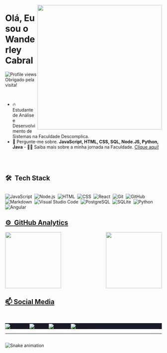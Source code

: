 <img
    align="right"
    height="400em"
    src="https://raw.githubusercontent.com/gist/cabraldasilvac/c153c83b1813346081853d01da7b0feb/raw/89a48e3120f29b4754bec7d84e54cf186a0607a5/GitHubCard.svg"
/>

<h1 align="left">Olá, Eu sou o Wanderley Cabral</h1>
        <p align="left"><img src="https://komarev.com/ghpvc/?username=cabraldasilvac&color=yellow" alt="Profile views" /> Obrigado pela visita!</p><br>

-   🔥 Estudante de Análise e Desenvolvimento de Sistemas na Faculdade Descomplica.<br/>
-   💬 Pergunte-me sobre. **JavaScript, HTML, CSS, SQL, Node.JS, Python, Java** - 👨‍💻 Saiba mais sobre a minha jornada na Faculdade. [Clique aqui!](https://website-red-eight.vercel.app/)
    <br>

<div style="display: inline_block">
    <br>
    <div class="techstack"><br>
        <h2>🛠 &nbsp;Tech Stack</h2>

##

![JavaScript](https://img.shields.io/badge/-JavaScript-05122A?style=flat&logo=javascript)&nbsp;
![Node.js](https://img.shields.io/badge/-Node.js-05122A?style=flat&logo=node.js)&nbsp;
![HTML](https://img.shields.io/badge/-HTML-05122A?style=flat&logo=HTML5)&nbsp;
![CSS](https://img.shields.io/badge/-CSS-05122A?style=flat&logo=CSS3&logoColor=1572B6)&nbsp;
![React](https://img.shields.io/badge/-React-05122A?style=flat&logo=react)&nbsp;
![Git](https://img.shields.io/badge/-Git-05122A?style=flat&logo=git)&nbsp;
![GitHub](https://img.shields.io/badge/-GitHub-05122A?style=flat&logo=github)&nbsp;
![Markdown](https://img.shields.io/badge/-Markdown-05122A?style=flat&logo=markdown)&nbsp;
![Visual Studio Code](https://img.shields.io/badge/-Visual%20Studio%20Code-05122A?style=flat&logo=visual-studio-code&logoColor=007ACC)&nbsp;
![PostgreSQL](https://img.shields.io/badge/-PostgreSQL-05122A?style=flat&logo=postgresql)&nbsp;
![SQLite](https://img.shields.io/badge/-SQLite-05122A?style=flat&logo=sqlite)&nbsp;
![Python](https://img.shields.io/badge/-Python-05122A?style=flat&logo=python)&nbsp;
![Angular](https://img.shields.io/badge/-Angular-05122A?style=flat&logo=angular)&nbsp;

</div>
</div>

<div class="analytics">
<a href="https://github.com/cabraldasilvac">
    <h2>⚙️ &nbsp;GitHub Analytics</h2>
        <img
            height="180em"
            src="https://github-readme-stats-sigma-five.vercel.app/api?username=cabraldasilvac&show_icons=true&theme=tokyonight&include_all_commits=true&count_private=true"
        /> 
        <img align="right"
            height="180em"
            src="https://github-readme-stats-sigma-five.vercel.app/api/top-langs/?username=cabraldasilvac&layout=compact&langs_count=5&theme=tokyonight"
        />
</div>

##

<div class="socialmedia">
<h2>📫 Social Media</h2>
    <div style="display: inline_block"><br>
        <div align="center" height="30px">
            <p align="left" style="background: #1a1b28">
                <a href="https://codepen.io/cabraldasilvac" target="_blank">
                    <img
                        align="center"
                        src="https://img.shields.io/badge/-cabraldasilvac-05122A?style=flat&logo=codepen"
                        alt="codepen"
                    />
                </a>
                <a href="https://twitter.com/wanderleycabral" target="_blank">
                    <img
                        align="center"
                        src="https://img.shields.io/badge/-wanderleycabral-05122A?style=flat&logo=twitter"
                        alt="twitter"
                    />
                </a>
                <a href="https://linkedin.com/in/cabraldasilvac" target="_blank">
                    <img
                        align="center"
                        src="https://img.shields.io/badge/-cabraldasilvac-05122A?style=flat&logo=linkedin"
                        alt="linkedin"
                    />
                </a>
                <a href="https://instagram.com/pr.wanderley_cabral" target="_blank">
                    <img
                        align="center"
                        src="https://img.shields.io/badge/-cabraldasilvac-05122A?style=flat&logo=instagram"
                        alt="instagram"
                    />
                </a>
            </p>
        </div>
    </div>
    <hr />
</div>

##

![Snake animation](https://github.com/cabraldasilvac/cabraldasilvac/blob/output/github-contribution-grid-snake.svg)
